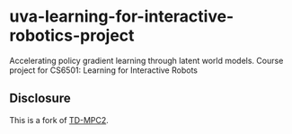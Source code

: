 # uva-learning-for-interactive-robotics-project
Accelerating policy gradient learning through latent world models. Course project for CS6501: Learning for Interactive Robots

## Disclosure

This is a fork of [TD-MPC2](https://github.com/nicklashansen/tdmpc2).
